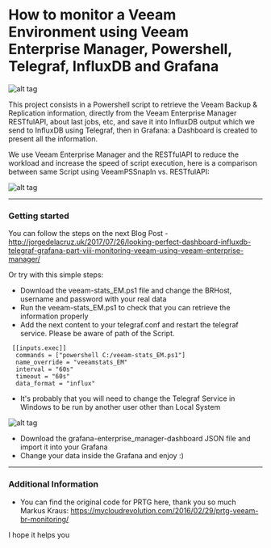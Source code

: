 How to monitor a Veeam Environment using Veeam Enterprise Manager, Powershell, Telegraf, InfluxDB and Grafana
===================

![alt tag](https://www.jorgedelacruz.es/wp-content/uploads/2017/07/veeam-grafana-restapi-002.png)

This project consists in a Powershell script to retrieve the Veeam Backup & Replication information, directly from the Veeam Enterprise Manager RESTfulAPI, about last jobs, etc, and save it into InfluxDB output which we send to InfluxDB using Telegraf, then in Grafana: a Dashboard is created to present all the information.

We use Veeam Enterprise Manager and the RESTfulAPI to reduce the workload and increase the speed of script execution, here is a comparison between same Script using VeeamPSSnapIn vs. RESTfulAPI:

![alt tag](https://www.jorgedelacruz.es/wp-content/uploads/2017/07/veeam-grafana-restapi-003.png)

----------

### Getting started
You can follow the steps on the next Blog Post - http://jorgedelacruz.uk/2017/07/26/looking-perfect-dashboard-influxdb-telegraf-grafana-part-viii-monitoring-veeam-using-veeam-enterprise-manager/

Or try with this simple steps:
* Download the veeam-stats_EM.ps1 file and change the BRHost, username and password with your real data
* Run the veeam-stats_EM.ps1 to check that you can retrieve the information properly
* Add the next content to your telegraf.conf and restart the telegraf service. Please be aware of path of the Script.
```
 [[inputs.exec]]
  commands = ["powershell C:/veeam-stats_EM.ps1"]
  name_override = "veeamstats_EM"
  interval = "60s"
  timeout = "60s"
  data_format = "influx"
```
* It's probably that you will need to change the Telegraf Service in Windows to be run by another user other than Local System

![alt tag](https://www.jorgedelacruz.es/wp-content/uploads/2017/07/telegraf-service.png)

* Download the grafana-enterprise_manager-dashboard JSON file and import it into your Grafana
* Change your data inside the Grafana and enjoy :)

----------

### Additional Information
* You can find the original code for PRTG here, thank you so much Markus Kraus: https://mycloudrevolution.com/2016/02/29/prtg-veeam-br-monitoring/

I hope it helps you
